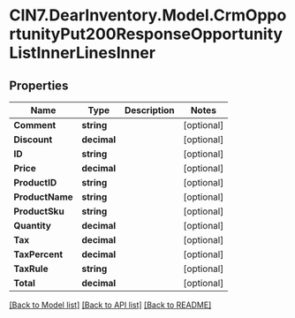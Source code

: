 # CIN7.DearInventory.Model.CrmOpportunityPut200ResponseOpportunityListInnerLinesInner

## Properties

| Name            | Type        | Description | Notes      |
| --------------- | ----------- | ----------- | ---------- |
| **Comment**     | **string**  |             | [optional] |
| **Discount**    | **decimal** |             | [optional] |
| **ID**          | **string**  |             | [optional] |
| **Price**       | **decimal** |             | [optional] |
| **ProductID**   | **string**  |             | [optional] |
| **ProductName** | **string**  |             | [optional] |
| **ProductSku**  | **string**  |             | [optional] |
| **Quantity**    | **decimal** |             | [optional] |
| **Tax**         | **decimal** |             | [optional] |
| **TaxPercent**  | **decimal** |             | [optional] |
| **TaxRule**     | **string**  |             | [optional] |
| **Total**       | **decimal** |             | [optional] |

[[Back to Model list]](../README.md#documentation-for-models) [[Back to API list]](../README.md#documentation-for-api-endpoints) [[Back to README]](../README.md)
